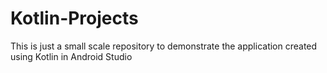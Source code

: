 # Kotlin-Projects
This is just a small scale repository to demonstrate the application created using Kotlin in Android Studio
